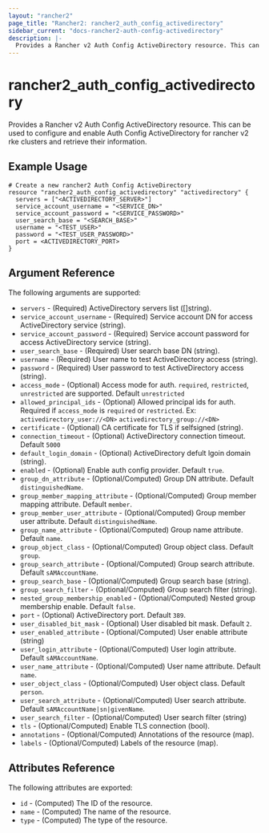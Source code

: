 ```yaml
---
layout: "rancher2"
page_title: "Rancher2: rancher2_auth_config_activedirectory"
sidebar_current: "docs-rancher2-auth-config-activedirectory"
description: |-
  Provides a Rancher v2 Auth Config ActiveDirectory resource. This can be used to configure and enable Auth Config ActiveDirectory for rancher v2 rke clusters and retrieve their information.
---
```


# rancher2\_auth\_config\_activedirectory

Provides a Rancher v2 Auth Config ActiveDirectory resource. This can be used to configure and enable Auth Config ActiveDirectory for rancher v2 rke clusters and retrieve their information.

## Example Usage

```hcl
# Create a new rancher2 Auth Config ActiveDirectory
resource "rancher2_auth_config_activedirectory" "activedirectory" {
  servers = ["<ACTIVEDIRECTORY_SERVER>"]
  service_account_username = "<SERVICE_DN>"
  service_account_password = "<SERVICE_PASSWORD>"
  user_search_base = "<SEARCH_BASE>"
  username = "<TEST_USER>"
  password = "<TEST_USER_PASSWORD>"
  port = <ACTIVEDIRECTORY_PORT>
}
```

## Argument Reference

The following arguments are supported:

* `servers` - (Required) ActiveDirectory servers list ([]string).
* `service_account_username` - (Required) Service account DN for access ActiveDirectory service (string).
* `service_account_password` - (Required) Service account password for access ActiveDirectory service (string).
* `user_search_base` - (Required) User search base DN (string).
* `username` - (Required) User name to test ActiveDirectory access (string).
* `password` - (Required) User password to test ActiveDirectory access (string).
* `access_mode` - (Optional) Access mode for auth. `required`, `restricted`, `unrestricted` are supported. Default `unrestricted`
* `allowed_principal_ids` - (Optional) Allowed principal ids for auth. Required if `access_mode` is `required` or `restricted`. Ex: `activedirectory_user://<DN>`  `activedirectory_group://<DN>`
* `certificate` - (Optional) CA certificate for TLS if selfsigned (string).
* `connection_timeout` - (Optional) ActiveDirectory connection timeout. Default `5000`
* `default_login_domain` - (Optional) ActiveDirectory defult lgoin domain (string).
* `enabled` - (Optional) Enable auth config provider. Default `true`.
* `group_dn_attribute` - (Optional/Computed) Group DN attribute. Default `distinguishedName`.
* `group_member_mapping_attribute` - (Optional/Computed) Group member mapping attribute. Default `member`.
* `group_member_user_attribute` - (Optional/Computed) Group member user attribute. Default `distinguishedName`.
* `group_name_attribute` - (Optional/Computed) Group name attribute. Default `name`.
* `group_object_class` - (Optional/Computed) Group object class. Default `group`.
* `group_search_attribute` - (Optional/Computed) Group search attribute. Default `sAMAccountName`.
* `group_search_base` - (Optional/Computed) Group search base (string).
* `group_search_filter` - (Optional/Computed) Group search filter (string).
* `nested_group_membership_enabled` - (Optional/Computed) Nested group membership enable. Default `false`.
* `port` - (Optional) ActiveDirectory port. Default `389`.
* `user_disabled_bit_mask` - (Optional) User disabled bit mask. Default `2`.
* `user_enabled_attribute` - (Optional/Computed) User enable attribute (string)
* `user_login_attribute` - (Optional/Computed) User login attribute. Default `sAMAccountName`.
* `user_name_attribute` - (Optional/Computed) User name attribute. Default `name`.
* `user_object_class` - (Optional/Computed) User object class. Default `person`.
* `user_search_attribute` - (Optional/Computed) User search attribute. Default `sAMAccountName|sn|givenName`.
* `user_search_filter` - (Optional/Computed) User search filter (string)
* `tls` - (Optional/Computed) Enable TLS connection (bool).
* `annotations` - (Optional/Computed) Annotations of the resource (map).
* `labels` - (Optional/Computed) Labels of the resource (map).
                

## Attributes Reference

The following attributes are exported:

* `id` - (Computed) The ID of the resource.
* `name` - (Computed) The name of the resource.
* `type` - (Computed) The type of the resource.

